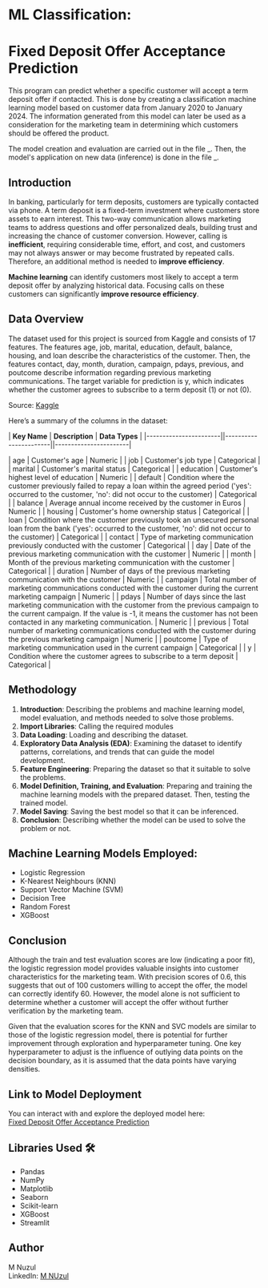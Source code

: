 # **ML Classification:**
# **Fixed Deposit Offer Acceptance Prediction**

This program can predict whether a specific customer will accept a term deposit offer if contacted. This is done by creating a classification machine learning model based on customer data from January 2020 to January 2024. The information generated from this model can later be used as a consideration for the marketing team in determining which customers should be offered the product.

The model creation and evaluation are carried out in the file _. Then, the model's application on new data (inference) is done in the file _.


## **Introduction**

In banking, particularly for term deposits, customers are typically contacted via phone. A term deposit is a fixed-term investment where customers store assets to earn interest. This two-way communication allows marketing teams to address questions and offer personalized deals, building trust and increasing the chance of customer conversion. However, calling is **inefficient**, requiring considerable time, effort, and cost, and customers may not always answer or may become frustrated by repeated calls. Therefore, an additional method is needed to **improve efficiency**.

**Machine learning** can identify customers most likely to accept a term deposit offer by analyzing historical data. Focusing calls on these customers can significantly **improve resource efficiency**.

## **Data Overview**

The dataset used for this project is sourced from Kaggle and consists of 17 features. The features age, job, marital, education, default, balance, housing, and loan describe the characteristics of the customer. Then, the features contact, day, month, duration, campaign, pdays, previous, and poutcome describe information regarding previous marketing communications. The target variable for prediction is y, which indicates whether the customer agrees to subscribe to a term deposit (1) or not (0).

Source: [Kaggle](https://www.kaggle.com/datasets/psvishnu/bank-direct-marketing)


Here’s a summary of the columns in the dataset:

| **Key Name**          | **Description**        | **Data Types**         |
|-----------------------||-----------------------||-----------------------|

|	age	|	Customer's age	|	Numeric	|
|	job	|	Customer's job type	|	Categorical	|
|	marital	|	Customer's marital status	|	Categorical	|
|	education	|	Customer's highest level of education	|	Numeric	|
|	default	|	Condition where the customer previously failed to repay a loan within the agreed period ('yes': occurred to the customer, 'no': did not occur to the customer)	|	Categorical	|
|	balance	|	Average annual income received by the customer in Euros	|	Numeric	|
|	housing	|	Customer's home ownership status	|	Categorical	|
|	loan	|	Condition where the customer previously took an unsecured personal loan from the bank ('yes': occurred to the customer, 'no': did not occur to the customer)	|	Categorical	|
|	contact	|	Type of marketing communication previously conducted with the customer	|	Categorical	|
|	day	|	Date of the previous marketing communication with the customer	|	Numeric	|
|	month	|	Month of the previous marketing communication with the customer	|	Categorical	|
|	duration	|	Number of days of the previous marketing communication with the customer	|	Numeric	|
|	campaign	|	Total number of marketing communications conducted with the customer during the current marketing campaign	|	Numeric	|
|	pdays	|	Number of days since the last marketing communication with the customer from the previous campaign to the current campaign. If the value is -1, it means the customer has not been contacted in any marketing communication.	|	Numeric	|
|	previous	|	Total number of marketing communications conducted with the customer during the previous marketing campaign	|	Numeric	|
|	poutcome	|	Type of marketing communication used in the current campaign	|	Categorical	|
|	y	|	Condition where the customer agrees to subscribe to a term deposit	|	Categorical	|

## **Methodology**

1.	**Introduction**: Describing the problems and machine learning model, model evaluation, and methods needed to solve those problems.
2.	**Import Libraries**: Calling the required modules
3.	**Data Loading**: Loading and describing the dataset.
4.	**Exploratory Data Analysis (EDA)**: Examining the dataset to identify patterns, correlations, and trends that can guide the model development.
5.	**Feature Engineering**: Preparing the dataset so that it suitable to solve the problems.
6.	**Model Definition, Training, and Evaluation**: Preparing and training the machine learning models with the prepared dataset. Then, testing the trained model.
7.	**Model Saving**: Saving the best model so that it can be inferenced.
8.	**Conclusion**: Describing whether the model can be used to solve the problem or not.


## **Machine Learning Models Employed:**

- Logistic Regression
- K-Nearest Neighbours (KNN)
- Support Vector Machine (SVM)
- Decision Tree
- Random Forest
- XGBoost

## **Conclusion**

Although the train and test evaluation scores are low (indicating a poor fit), the logistic regression model provides valuable insights into customer characteristics for the marketing team. With precision scores of 0.6, this suggests that out of 100 customers willing to accept the offer, the model can correctly identify 60. However, the model alone is not sufficient to determine whether a customer will accept the offer without further verification by the marketing team.

Given that the evaluation scores for the KNN and SVC models are similar to those of the logistic regression model, there is potential for further improvement through exploration and hyperparameter tuning. One key hyperparameter to adjust is the influence of outlying data points on the decision boundary, as it is assumed that the data points have varying densities.


## **Link to Model Deployment**

You can interact with and explore the deployed model here:  
[Fixed Deposit Offer Acceptance Prediction](https://huggingface.co/spaces/mnuzulbandung/aaaa)

## **Libraries Used 🛠️**

- Pandas
- NumPy
- Matplotlib
- Seaborn
- Scikit-learn
- XGBoost
- Streamlit

## **Author**

M Nuzul  
LinkedIn: [M NUzul](https://www.linkedin.com/in/m-nuzul/)
